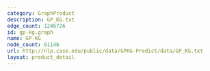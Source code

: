 ```yaml
---
category: GraphProduct
description: GP_KG.txt
edge_count: 1246726
id: gp-kg.graph
name: GP-KG
node_count: 61146
url: http://nlp.case.edu/public/data/GPKG-Predict/data/GP_KG.txt
layout: product_detail
---
```

